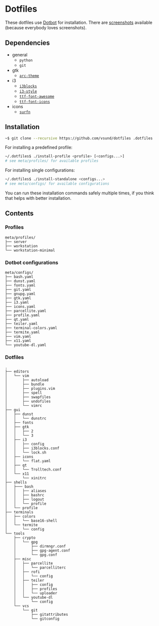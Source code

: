 # Dotfiles

These dotfiles use [Dotbot](https://github.com/anishathalye/dotbot) for installation.
There are [screenshots](https://github.com/vsund/dotfiles/blob/master/SCREENSHOTS.md) available (because everybody loves screenshots).


## Dependencies

* general
    * `python`
    * `git`
* gtk
    * [`arc-theme`](https://github.com/horst3180/arc-theme)
* i3
    * [`i3blocks`](https://github.com/vivien/i3blocks)
    * [`i3-style`](https://github.com/acrisci/i3-style)
    * [`ttf-font-awesome`](https://aur.archlinux.org/packages/ttf-font-awesome)
    * [`ttf-font-icons`](https://aur.archlinux.org/packages/ttf-font-icons)
* icons
    * [`surfn`](https://github.com/erikdubois/Surfn)



## Installation

```bash
~$ git clone --recursive https://github.com/vsund/dotfiles .dotfiles
```

For installing a predefined profile:

```bash
~/.dotfiles$ ./install-profile <profile> [<configs...>]
# see meta/profiles/ for available profiles
```

For installing single configurations:

```bash
~/.dotfiles$ ./install-standalone <configs...>
# see meta/configs/ for available configurations
```

You can run these installation commands safely multiple times, if you think that helps with better installation.


## Contents

### Profiles

```
meta/profiles/
├── server
├── workstation
└── workstation-minimal
```

### Dotbot configurations

```
meta/configs/
├── bash.yaml
├── dunst.yaml
├── fonts.yaml
├── git.yaml
├── gnupg.yaml
├── gtk.yaml
├── i3.yaml
├── icons.yaml
├── parcellite.yaml
├── profile.yaml
├── qt.yaml
├── teiler.yaml
├── terminal-colors.yaml
├── termite.yaml
├── vim.yaml
├── x11.yaml
└── youtube-dl.yaml
```

### Dotfiles

```
.
├── editors
│   └── vim
│       ├── autoload
│       ├── bundle
│       ├── plugins.vim
│       ├── spell
│       ├── swapfiles
│       ├── undofiles
│       └── vimrc
├── gui
│   ├── dunst
│   │   └── dunstrc
│   ├── fonts
│   ├── gtk
│   │   ├── 2
│   │   └── 3
│   ├── i3
│   │   ├── config
│   │   ├── i3blocks.conf
│   │   └── lock.sh
│   ├── icons
│   │   └── flat.yaml
│   ├── qt
│   │   └── Trolltech.conf
│   └── x11
│       └── xinitrc
├── shells
│   ├─── bash
│   │   ├── aliases
│   │   ├── bashrc
│   │   ├── logout
│   │   └── profile
│   └── profile
├── terminals
│   ├── colors
│   │   └── base16-shell
│   └── termite
│       └── config
└── tools
    ├── crypto
    │   └── gpg
    │       ├── dirmngr.conf
    │       ├── gpg-agent.conf
    │       └── gpg.conf
    ├── misc
    │   ├── parcellite
    │   │   └── parcelliterc
    │   ├── rofi
    │   │   └── config
    │   ├── teiler
    │   │   ├── config
    │   │   ├── profiles
    │   │   └── uploader
    │   └── youtube-dl
    │       └── config
    └── vcs
        └── git
            ├── gitattributes
            └── gitconfig
```
